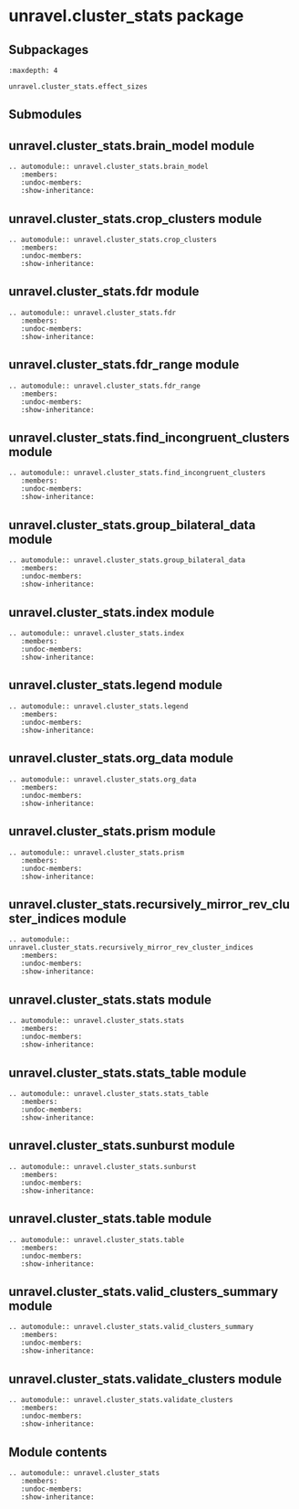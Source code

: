 # unravel.cluster_stats package

## Subpackages

```{toctree}
:maxdepth: 4

unravel.cluster_stats.effect_sizes
```

## Submodules

## unravel.cluster_stats.brain_model module

```{eval-rst}
.. automodule:: unravel.cluster_stats.brain_model
   :members:
   :undoc-members:
   :show-inheritance:
```

## unravel.cluster_stats.crop_clusters module

```{eval-rst}
.. automodule:: unravel.cluster_stats.crop_clusters
   :members:
   :undoc-members:
   :show-inheritance:
```

## unravel.cluster_stats.fdr module

```{eval-rst}
.. automodule:: unravel.cluster_stats.fdr
   :members:
   :undoc-members:
   :show-inheritance:
```

## unravel.cluster_stats.fdr_range module

```{eval-rst}
.. automodule:: unravel.cluster_stats.fdr_range
   :members:
   :undoc-members:
   :show-inheritance:
```

## unravel.cluster_stats.find_incongruent_clusters module

```{eval-rst}
.. automodule:: unravel.cluster_stats.find_incongruent_clusters
   :members:
   :undoc-members:
   :show-inheritance:
```

## unravel.cluster_stats.group_bilateral_data module

```{eval-rst}
.. automodule:: unravel.cluster_stats.group_bilateral_data
   :members:
   :undoc-members:
   :show-inheritance:
```

## unravel.cluster_stats.index module

```{eval-rst}
.. automodule:: unravel.cluster_stats.index
   :members:
   :undoc-members:
   :show-inheritance:
```

## unravel.cluster_stats.legend module

```{eval-rst}
.. automodule:: unravel.cluster_stats.legend
   :members:
   :undoc-members:
   :show-inheritance:
```

## unravel.cluster_stats.org_data module

```{eval-rst}
.. automodule:: unravel.cluster_stats.org_data
   :members:
   :undoc-members:
   :show-inheritance:
```

## unravel.cluster_stats.prism module

```{eval-rst}
.. automodule:: unravel.cluster_stats.prism
   :members:
   :undoc-members:
   :show-inheritance:
```

## unravel.cluster_stats.recursively_mirror_rev_cluster_indices module

```{eval-rst}
.. automodule:: unravel.cluster_stats.recursively_mirror_rev_cluster_indices
   :members:
   :undoc-members:
   :show-inheritance:
```

## unravel.cluster_stats.stats module

```{eval-rst}
.. automodule:: unravel.cluster_stats.stats
   :members:
   :undoc-members:
   :show-inheritance:
```

## unravel.cluster_stats.stats_table module

```{eval-rst}
.. automodule:: unravel.cluster_stats.stats_table
   :members:
   :undoc-members:
   :show-inheritance:
```

## unravel.cluster_stats.sunburst module

```{eval-rst}
.. automodule:: unravel.cluster_stats.sunburst
   :members:
   :undoc-members:
   :show-inheritance:
```

## unravel.cluster_stats.table module

```{eval-rst}
.. automodule:: unravel.cluster_stats.table
   :members:
   :undoc-members:
   :show-inheritance:
```

## unravel.cluster_stats.valid_clusters_summary module

```{eval-rst}
.. automodule:: unravel.cluster_stats.valid_clusters_summary
   :members:
   :undoc-members:
   :show-inheritance:
```

## unravel.cluster_stats.validate_clusters module

```{eval-rst}
.. automodule:: unravel.cluster_stats.validate_clusters
   :members:
   :undoc-members:
   :show-inheritance:
```

## Module contents

```{eval-rst}
.. automodule:: unravel.cluster_stats
   :members:
   :undoc-members:
   :show-inheritance:
```
